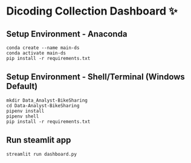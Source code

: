 # Dicoding Collection Dashboard ✨

## Setup Environment - Anaconda
```
conda create --name main-ds
conda activate main-ds
pip install -r requirements.txt
```

## Setup Environment - Shell/Terminal (Windows Default)
```
mkdir Data_Analyst-BikeSharing
cd Data-Analyst-BikeSharing
pipenv install
pipenv shell
pip install -r requirements.txt
```

## Run steamlit app
```
streamlit run dashboard.py
```
